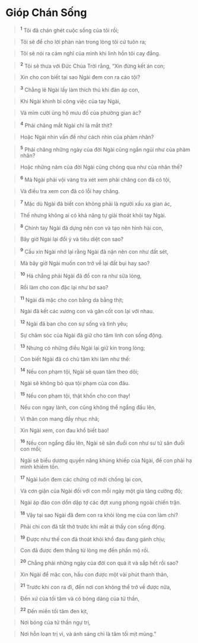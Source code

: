 

# Gióp Chán Sống

> <sup><b>1</b></sup> Tôi đã chán ghét cuộc sống của tôi rồi;
>


> Tôi sẽ để cho lời phàn nàn trong lòng tôi cứ tuôn ra;
>


> Tôi sẽ nói ra cảm nghĩ của mình khi linh hồn tôi cay đắng.
>


> <sup><b>2</b></sup> Tôi sẽ thưa với Đức Chúa Trời rằng, “Xin đừng kết án con;
>


> Xin cho con biết tại sao Ngài đem con ra cáo tội?
>


> <sup><b>3</b></sup> Chẳng lẽ Ngài lấy làm thích thú khi đàn áp con,
>


> Khi Ngài khinh bỉ công việc của tay Ngài,
>


> Và mỉm cười ủng hộ mưu đồ của phường gian ác?
>


> <sup><b>4</b></sup> Phải chăng mắt Ngài chỉ là mắt thịt?
>


> Hoặc Ngài nhìn vấn đề như cách nhìn của phàm nhân?
>


> <sup><b>5</b></sup> Phải chăng những ngày của đời Ngài cũng ngắn ngủi như của phàm nhân?
>


> Hoặc những năm của đời Ngài cũng chóng qua như của nhân thế?
>


> <sup><b>6</b></sup> Mà Ngài phải vội vàng tra xét xem phải chăng con đã có tội,
>


> Và điều tra xem con đã có lỗi hay chăng.
>


> <sup><b>7</b></sup> Mặc dù Ngài đã biết con không phải là người xấu xa gian ác,
>


> Thế nhưng không ai có khả năng tự giải thoát khỏi tay Ngài.
>


> <sup><b>8</b></sup> Chính tay Ngài đã dựng nên con và tạo nên hình hài con,
>


> Bây giờ Ngài lại đổi ý và tiêu diệt con sao?
>


> <sup><b>9</b></sup> Cầu xin Ngài nhớ lại rằng Ngài đã nặn nên con như đất sét,
>


> Mà bây giờ Ngài muốn con trở về lại đất bụi hay sao?
>


> <sup><b>10</b></sup> Há chẳng phải Ngài đã đổ con ra như sữa lỏng,
>


> Rồi làm cho con đặc lại như bơ sao?
>


> <sup><b>11</b></sup> Ngài đã mặc cho con bằng da bằng thịt;
>


> Ngài đã kết các xương con và gân cốt con lại với nhau.
>


> <sup><b>12</b></sup> Ngài đã ban cho con sự sống và tình yêu;
>


> Sự chăm sóc của Ngài đã giữ cho tâm linh con sống động.
>


> <sup><b>13</b></sup> Nhưng có những điều Ngài lại giữ kín trong lòng;
>


> Con biết Ngài đã có chủ tâm khi làm như thế:
>


> <sup><b>14</b></sup> Nếu con phạm tội, Ngài sẽ quan tâm theo dõi;
>


> Ngài sẽ không bỏ qua tội phạm của con đâu.
>


> <sup><b>15</b></sup> Nếu con phạm tội, thật khốn cho con thay!
>


> Nếu con ngay lành, con cũng không thể ngẩng đầu lên,
>


> Vì thân con mang đầy nhục nhã;
>


> Xin Ngài xem, con đau khổ biết bao!
>


> <sup><b>16</b></sup> Nếu con ngẩng đầu lên, Ngài sẽ săn đuổi con như sư tử săn đuổi con mồi;
>


> Ngài sẽ biểu dương quyền năng khủng khiếp của Ngài, để con phải hạ mình khiêm tốn.
>


> <sup><b>17</b></sup> Ngài luôn đem các chứng cớ mới chống lại con,
>


> Và cơn giận của Ngài đối với con mỗi ngày một gia tăng cường độ;
>


> Ngài áp đảo con dồn dập tợ các đợt xung phong ngoài chiến trận.
>


> <sup><b>18</b></sup> Vậy tại sao Ngài đã đem con ra khỏi lòng mẹ của con làm chi?
>


> Phải chi con đã tắt thở trước khi mắt ai thấy con sống động.
>


> <sup><b>19</b></sup> Được như thế con đã thoát khỏi khổ đau đang gánh chịu;
>


> Con đã được đem thẳng từ lòng mẹ đến phần mộ rồi.
>


> <sup><b>20</b></sup> Chẳng phải những ngày của đời con quá ít và sắp hết rồi sao?
>


> Xin Ngài để mặc con, hầu con được một vài phút thanh thản,
>


> <sup><b>21</b></sup> Trước khi con ra đi, đến nơi con không thể trở về được nữa,
>


> Đến xứ của tối tăm và có bóng dáng của tử thần,
>


> <sup><b>22</b></sup> Đến miền tối tăm đen kịt,
>


> Nơi bóng của tử thần ngự trị,
>


> Nơi hỗn loạn trị vì, và ánh sáng chỉ là tăm tối mịt mùng.”
>

